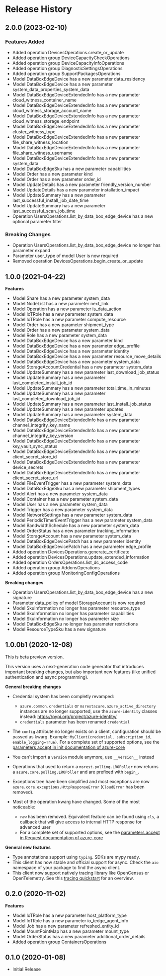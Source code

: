 # Release History

## 2.0.0 (2023-02-10)

### Features Added

  - Added operation DevicesOperations.create_or_update
  - Added operation group DeviceCapacityCheckOperations
  - Added operation group DeviceCapacityInfoOperations
  - Added operation group DiagnosticSettingsOperations
  - Added operation group SupportPackagesOperations
  - Model DataBoxEdgeDevice has a new parameter data_residency
  - Model DataBoxEdgeDevice has a new parameter system_data_properties_system_data
  - Model DataBoxEdgeDeviceExtendedInfo has a new parameter cloud_witness_container_name
  - Model DataBoxEdgeDeviceExtendedInfo has a new parameter cloud_witness_storage_account_name
  - Model DataBoxEdgeDeviceExtendedInfo has a new parameter cloud_witness_storage_endpoint
  - Model DataBoxEdgeDeviceExtendedInfo has a new parameter cluster_witness_type
  - Model DataBoxEdgeDeviceExtendedInfo has a new parameter file_share_witness_location
  - Model DataBoxEdgeDeviceExtendedInfo has a new parameter file_share_witness_username
  - Model DataBoxEdgeDeviceExtendedInfo has a new parameter system_data
  - Model DataBoxEdgeSku has a new parameter capabilities
  - Model Order has a new parameter kind
  - Model Order has a new parameter order_id
  - Model UpdateDetails has a new parameter friendly_version_number
  - Model UpdateDetails has a new parameter installation_impact
  - Model UpdateSummary has a new parameter last_successful_install_job_date_time
  - Model UpdateSummary has a new parameter last_successful_scan_job_time
  - Operation UsersOperations.list_by_data_box_edge_device has a new optional parameter filter

### Breaking Changes

  - Operation UsersOperations.list_by_data_box_edge_device no longer has parameter expand
  - Parameter user_type of model User is now required
  - Removed operation DevicesOperations.begin_create_or_update

## 1.0.0 (2021-04-22)

**Features**

  - Model Share has a new parameter system_data
  - Model NodeList has a new parameter next_link
  - Model Operation has a new parameter is_data_action
  - Model IoTRole has a new parameter system_data
  - Model IoTRole has a new parameter compute_resource
  - Model Order has a new parameter shipment_type
  - Model Order has a new parameter system_data
  - Model Role has a new parameter system_data
  - Model DataBoxEdgeDevice has a new parameter kind
  - Model DataBoxEdgeDevice has a new parameter edge_profile
  - Model DataBoxEdgeDevice has a new parameter identity
  - Model DataBoxEdgeDevice has a new parameter resource_move_details
  - Model DataBoxEdgeDevice has a new parameter system_data
  - Model StorageAccountCredential has a new parameter system_data
  - Model UpdateSummary has a new parameter last_download_job_status
  - Model UpdateSummary has a new parameter last_completed_install_job_id
  - Model UpdateSummary has a new parameter total_time_in_minutes
  - Model UpdateSummary has a new parameter last_completed_download_job_id
  - Model UpdateSummary has a new parameter last_install_job_status
  - Model UpdateSummary has a new parameter updates
  - Model UpdateSummary has a new parameter system_data
  - Model DataBoxEdgeDeviceExtendedInfo has a new parameter channel_integrity_key_name
  - Model DataBoxEdgeDeviceExtendedInfo has a new parameter channel_integrity_key_version
  - Model DataBoxEdgeDeviceExtendedInfo has a new parameter key_vault_sync_status
  - Model DataBoxEdgeDeviceExtendedInfo has a new parameter client_secret_store_id
  - Model DataBoxEdgeDeviceExtendedInfo has a new parameter device_secrets
  - Model DataBoxEdgeDeviceExtendedInfo has a new parameter client_secret_store_url
  - Model FileEventTrigger has a new parameter system_data
  - Model DataBoxEdgeSku has a new parameter shipment_types
  - Model Alert has a new parameter system_data
  - Model Container has a new parameter system_data
  - Model User has a new parameter system_data
  - Model Trigger has a new parameter system_data
  - Model NetworkSettings has a new parameter system_data
  - Model PeriodicTimerEventTrigger has a new parameter system_data
  - Model BandwidthSchedule has a new parameter system_data
  - Model OrderStatus has a new parameter tracking_information
  - Model StorageAccount has a new parameter system_data
  - Model DataBoxEdgeDevicePatch has a new parameter identity
  - Model DataBoxEdgeDevicePatch has a new parameter edge_profile
  - Added operation DevicesOperations.generate_certificate
  - Added operation DevicesOperations.update_extended_information
  - Added operation OrdersOperations.list_dc_access_code
  - Added operation group AddonsOperations
  - Added operation group MonitoringConfigOperations

**Breaking changes**

  - Operation UsersOperations.list_by_data_box_edge_device has a new signature
  - Parameter data_policy of model StorageAccount is now required
  - Model SkuInformation no longer has parameter resource_type
  - Model SkuInformation no longer has parameter capabilities
  - Model SkuInformation no longer has parameter size
  - Model DataBoxEdgeSku no longer has parameter restrictions
  - Model ResourceTypeSku has a new signature

## 1.0.0b1 (2020-12-08)

This is beta preview version.

This version uses a next-generation code generator that introduces important breaking changes, but also important new features (like unified authentication and async programming).

**General breaking changes**

- Credential system has been completly revamped:

  - `azure.common.credentials` or `msrestazure.azure_active_directory` instances are no longer supported, use the `azure-identity` classes instead: https://pypi.org/project/azure-identity/
  - `credentials` parameter has been renamed `credential`

- The `config` attribute no longer exists on a client, configuration should be passed as kwarg. Example: `MyClient(credential, subscription_id, enable_logging=True)`. For a complete set of
  supported options, see the [parameters accept in init documentation of azure-core](https://github.com/Azure/azure-sdk-for-python/blob/main/sdk/core/azure-core/CLIENT_LIBRARY_DEVELOPER.md#available-policies)
- You can't import a `version` module anymore, use `__version__` instead
- Operations that used to return a `msrest.polling.LROPoller` now returns a `azure.core.polling.LROPoller` and are prefixed with `begin_`.
- Exceptions tree have been simplified and most exceptions are now `azure.core.exceptions.HttpResponseError` (`CloudError` has been removed).
- Most of the operation kwarg have changed. Some of the most noticeable:

  - `raw` has been removed. Equivalent feature can be found using `cls`, a callback that will give access to internal HTTP response for advanced user
  - For a complete set of
  supported options, see the [parameters accept in Request documentation of azure-core](https://github.com/Azure/azure-sdk-for-python/blob/main/sdk/core/azure-core/CLIENT_LIBRARY_DEVELOPER.md#available-policies)

**General new features**

- Type annotations support using `typing`. SDKs are mypy ready.
- This client has now stable and official support for async. Check the `aio` namespace of your package to find the async client.
- This client now support natively tracing library like OpenCensus or OpenTelemetry. See this [tracing quickstart](https://github.com/Azure/azure-sdk-for-python/tree/main/sdk/core/azure-core-tracing-opentelemetry) for an overview.

## 0.2.0 (2020-11-02)

**Features**

  - Model IoTRole has a new parameter host_platform_type
  - Model IoTRole has a new parameter io_tedge_agent_info
  - Model Job has a new parameter refreshed_entity_id
  - Model MountPointMap has a new parameter mount_type
  - Model OrderStatus has a new parameter additional_order_details
  - Added operation group ContainersOperations

## 0.1.0 (2020-01-08)

  - Initial Release
